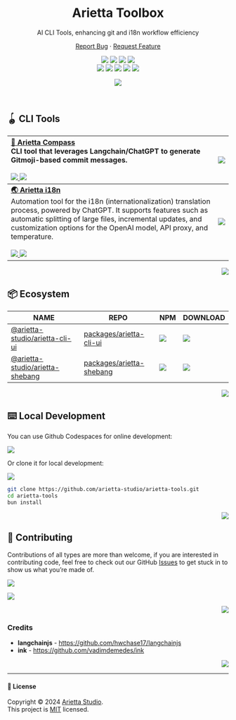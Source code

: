 <div align="center"><a name="readme-top"></a>

<h1 align="center">Arietta Toolbox</h1>

AI CLI Tools, enhancing git and i18n workflow efficiency

[Report Bug][github-issues-link] · [Request Feature][github-issues-link]

<!-- SHIELD GROUP -->

[![][github-release-shield]][github-release-link]
[![][github-releasedate-shield]][github-releasedate-link]
[![][github-action-test-shield]][github-action-test-link]
[![][github-action-release-shield]][github-action-release-link]<br/>
[![][github-contributors-shield]][github-contributors-link]
[![][github-forks-shield]][github-forks-link]
[![][github-stars-shield]][github-stars-link]
[![][github-issues-shield]][github-issues-link]
[![][github-license-shield]][github-license-link]

![](https://raw.githubusercontent.com/andreasbm/readme/master/assets/lines/rainbow.png)

</div>

<br/>

## 🪀 CLI Tools

| [**💌 Arietta Compass**][arietta-compass-github]<br/>CLI tool that leverages Langchain/ChatGPT to generate Gitmoji-based commit messages.<br/><br/>[![][arietta-compass-version] ![][arietta-compass-download]][arietta-compass-url]                                                                                                                                                            | [![][arietta-compass-cover]][arietta-compass-github] |
| :---------------------------------------------------------------------------------------------------------------------------------------------------------------------------------------------------------------------------------------------------------------------------------------------------------------------------------------------------------------------------------------------- | :--------------------------------------------------- |
| [**🌏 Arietta i18n**][arietta-i18n-github]<br/>Automation tool for the i18n (internationalization) translation process, powered by ChatGPT. It supports features such as automatic splitting of large files, incremental updates, and customization options for the OpenAI model, API proxy, and temperature.<br/><br/>[![][arietta-i18n-version] ![][arietta-i18n-download]][arietta-i18n-url] | [![][arietta-i18n-cover]][arietta-i18n-github]       |

<div align="right">

[![][back-to-top]](#readme-top)

</div>

## 📦 Ecosystem

| NAME                                           | REPO                                       | NPM                                | DOWNLOAD              |
| ---------------------------------------------- | ------------------------------------------ | ---------------------------------- | --------------------- |
| [@arietta-studio/arietta-cli-ui][ui-url]       | [packages/arietta-cli-ui][ui-github]       | [![][ui-shield]][ui-url]           | ![][ui-download]      |
| [@arietta-studio/arietta-shebang][shebang-url] | [packages/arietta-shebang][shebang-github] | [![][shebang-shield]][shebang-url] | ![][shebang-download] |

<div align="right">

[![][back-to-top]](#readme-top)

</div>

## ⌨️ Local Development

You can use Github Codespaces for online development:

[![][github-codespace-shield]][github-codespace-link]

Or clone it for local development:

[![][bun-shield]][bun-link]

```bash
git clone https://github.com/arietta-studio/arietta-tools.git
cd arietta-tools
bun install
```

<div align="right">

[![][back-to-top]](#readme-top)

</div>

## 🤝 Contributing

Contributions of all types are more than welcome, if you are interested in contributing code, feel free to check out our GitHub [Issues][github-issues-link] to get stuck in to show us what you’re made of.

[![][pr-welcome-shield]][pr-welcome-link]

[![][github-contrib-shield]][github-contrib-link]

<div align="right">

[![][back-to-top]](#readme-top)

</div>

### Credits

- **langchainjs** - <https://github.com/hwchase17/langchainjs>
- **ink** - <https://github.com/vadimdemedes/ink>

<div align="right">

[![][back-to-top]](#readme-top)

</div>

---

#### 📝 License

Copyright © 2024 [Arietta Studio][profile-link]. <br />
This project is [MIT](./LICENSE) licensed.

<!-- LINK GROUP -->

[arietta-compass-cover]: https://gw.alipayobjects.com/zos/kitchen/3%26ByxtP39X/preview.webp
[arietta-compass-download]: https://img.shields.io/npm/dt/@arietta-studio/arietta-compass?labelColor=black&&style=flat-square
[arietta-compass-github]: https://github.com/arietta-studio/arietta-tools/tree/master/packages/arietta-compass/README.md
[arietta-compass-url]: https://www.npmjs.com/package/@arietta-studio/arietta-compass
[arietta-compass-version]: https://img.shields.io/npm/v/@arietta-studio/arietta-compass?color=369eff&labelColor=black&logo=npm&logoColor=white&style=flat-square
[arietta-i18n-cover]: https://gw.alipayobjects.com/zos/kitchen/AH7rvv06qn/preview-i18n.webp
[arietta-i18n-download]: https://img.shields.io/npm/dt/@arietta-studio/arietta-i18n?labelColor=black&&style=flat-square
[arietta-i18n-github]: https://github.com/arietta-studio/arietta-tools/tree/master/packages/arietta-i18n/README.md
[arietta-i18n-url]: https://www.npmjs.com/package/@arietta-studio/arietta-i18n
[arietta-i18n-version]: https://img.shields.io/npm/v/@arietta-studio/arietta-i18n?color=369eff&labelColor=black&logo=npm&logoColor=white&style=flat-square
[back-to-top]: https://img.shields.io/badge/-BACK_TO_TOP-151515?style=flat-square
[bun-link]: https://bun.sh
[bun-shield]: https://img.shields.io/badge/-speedup%20with%20bun-black?logo=bun&style=for-the-badge
[github-action-release-link]: https://github.com/arietta-studio/arietta-tools/actions/workflows/release.yml
[github-action-release-shield]: https://img.shields.io/github/actions/workflow/status/arietta-studio/arietta-tools/release.yml?label=release&labelColor=black&logo=githubactions&logoColor=white&style=flat-square
[github-action-test-link]: https://github.com/arietta-studio/arietta-tools/actions/workflows/test.yml
[github-action-test-shield]: https://img.shields.io/github/actions/workflow/status/arietta-studio/arietta-tools/test.yml?label=test&labelColor=black&logo=githubactions&logoColor=white&style=flat-square
[github-codespace-link]: https://codespaces.new/arietta-studio/arietta-tools
[github-codespace-shield]: https://github.com/codespaces/badge.svg
[github-contrib-link]: https://github.com/arietta-studio/arietta-tools/graphs/contributors
[github-contrib-shield]: https://contrib.rocks/image?repo=arietta-studio%2Farietta-tools
[github-contributors-link]: https://github.com/arietta-studio/arietta-tools/graphs/contributors
[github-contributors-shield]: https://img.shields.io/github/contributors/arietta-studio/arietta-tools?color=c4f042&labelColor=black&style=flat-square
[github-forks-link]: https://github.com/arietta-studio/arietta-tools/network/members
[github-forks-shield]: https://img.shields.io/github/forks/arietta-studio/arietta-tools?color=8ae8ff&labelColor=black&style=flat-square
[github-issues-link]: https://github.com/arietta-studio/arietta-tools/issues
[github-issues-shield]: https://img.shields.io/github/issues/arietta-studio/arietta-tools?color=ff80eb&labelColor=black&style=flat-square
[github-license-link]: https://github.com/arietta-studio/arietta-tools/blob/main/LICENSE
[github-license-shield]: https://img.shields.io/github/license/arietta-studio/arietta-tools?color=white&labelColor=black&style=flat-square
[github-release-link]: https://github.com/arietta-studio/arietta-tools/releases
[github-release-shield]: https://img.shields.io/github/v/release/arietta-studio/arietta-tools?color=369eff&labelColor=black&logo=github&style=flat-square
[github-releasedate-link]: https://github.com/arietta-studio/arietta-tools/releases
[github-releasedate-shield]: https://img.shields.io/github/release-date/arietta-studio/arietta-tools?labelColor=black&style=flat-square
[github-stars-link]: https://github.com/arietta-studio/arietta-tools/network/stargazers
[github-stars-shield]: https://img.shields.io/github/stars/arietta-studio/arietta-tools?color=ffcb47&labelColor=black&style=flat-square
[pr-welcome-link]: https://github.com/arietta-studio/arietta-tools/pulls
[pr-welcome-shield]: https://img.shields.io/badge/%F0%9F%A4%AF%20PR%20WELCOME-%E2%86%92-ffcb47?labelColor=black&style=for-the-badge
[profile-link]: https://github.com/arietta-studio
[shebang-download]: https://img.shields.io/npm/dt/@arietta-studio/arietta-shebang?labelColor=black&style=flat-square
[shebang-github]: https://github.com/arietta-studio/arietta-tools/tree/master/packages/arietta-shebang/README.md
[shebang-shield]: https://img.shields.io/npm/v/@arietta-studio/arietta-shebang?color=369eff&labelColor=black&logo=npm&logoColor=white&style=flat-square
[shebang-url]: https://www.npmjs.com/package/@arietta-studio/arietta-shebang
[ui-download]: https://img.shields.io/npm/dt/@arietta-studio/arietta-cli-ui?labelColor=black&style=flat-square
[ui-github]: https://github.com/arietta-studio/arietta-tools/tree/master/packages/arietta-cli-ui/README.md
[ui-shield]: https://img.shields.io/npm/v/@arietta-studio/arietta-cli-ui?color=369eff&labelColor=black&logo=npm&logoColor=white&style=flat-square
[ui-url]: https://www.npmjs.com/package/@arietta-studio/arietta-cli-ui
